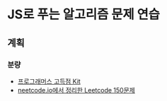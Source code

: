 # JS로 푸는 알고리즘 문제 연습

## 계획

### 분량

-   [프로그래머스 고득점 Kit](https://school.programmers.co.kr/learn/challenges?tab=algorithm_practice_kit)
-   [neetcode.io에서 정리한 Leetcode 150문제](https://neetcode.io/roadmap)
